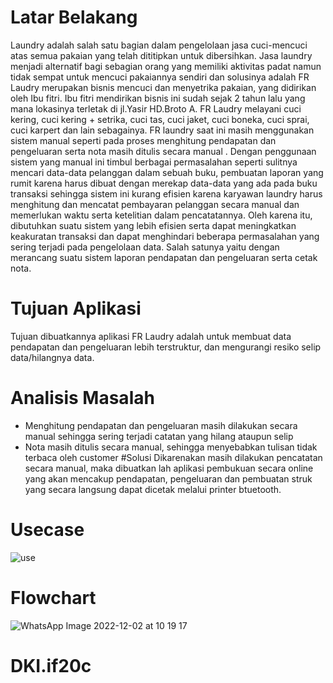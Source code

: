 # Latar Belakang
Laundry adalah salah satu bagian dalam pengelolaan jasa cuci-mencuci atas semua pakaian yang telah dititipkan untuk dibersihkan. Jasa laundry menjadi alternatif bagi sebagian orang yang memiliki aktivitas padat namun tidak sempat untuk mencuci pakaiannya sendiri dan solusinya adalah FR Laudry merupakan bisnis mencuci dan menyetrika pakaian, yang didirikan oleh Ibu fitri. Ibu fitri mendirikan bisnis ini sudah sejak 2 tahun lalu yang mana lokasinya terletak di jl.Yasir HD.Broto A.  FR Laudry melayani cuci kering, cuci kering + setrika, cuci tas, cuci jaket, cuci boneka, cuci sprai, cuci karpert dan lain sebagainya. FR laundry saat ini masih menggunakan sistem manual seperti pada proses menghitung pendapatan dan pengeluaran serta nota masih ditulis secara manual . Dengan penggunaan sistem yang manual ini timbul berbagai permasalahan seperti sulitnya mencari data-data pelanggan dalam sebuah buku, pembuatan laporan yang rumit karena harus dibuat dengan merekap data-data yang ada pada buku transaksi sehingga sistem ini kurang efisien karena karyawan laundry harus menghitung dan mencatat pembayaran pelanggan secara manual dan memerlukan waktu serta ketelitian dalam pencatatannya. Oleh karena itu, dibutuhkan suatu sistem yang lebih efisien serta dapat meningkatkan keakuratan transaksi dan dapat menghindari beberapa permasalahan yang sering terjadi pada pengelolaan data. Salah satunya yaitu dengan merancang suatu sistem laporan pendapatan dan pengeluaran serta cetak nota.
# Tujuan Aplikasi
Tujuan dibuatkannya aplikasi FR Laudry adalah untuk membuat data pendapatan dan pengeluaran lebih terstruktur, dan mengurangi resiko selip data/hilangnya data.
# Analisis Masalah
-	Menghitung pendapatan dan  pengeluaran masih dilakukan  secara manual sehingga sering  terjadi catatan yang hilang  ataupun selip
-	Nota masih ditulis secara  manual, sehingga menyebabkan  tulisan tidak terbaca oleh  customer
#Solusi
Dikarenakan masih dilakukan  pencatatan secara manual, maka  dibuatkan lah aplikasi pembukuan  secara online yang akan mencakup  pendapatan, pengeluaran dan  pembuatan struk yang secara  langsung dapat dicetak melalui  printer btuetooth.
# Usecase
![use](https://user-images.githubusercontent.com/103571113/205229000-3d3077c6-efe6-4ddf-b857-cc52b22c60f3.PNG)

# Flowchart
![WhatsApp Image 2022-12-02 at 10 19 17](https://user-images.githubusercontent.com/103571113/205227773-0e06165e-20a9-47ba-bfce-5629d8e1b1a4.jpeg)
# DKI.if20c
